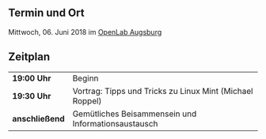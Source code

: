 ## Termin und Ort
Mittwoch, 06. Juni 2018 im [OpenLab Augsburg](/Treffen/Treffpunkt/)

## Zeitplan
|||
|-|-|
|__19:00 Uhr__|Beginn|
|__19:30 Uhr__|Vortrag: Tipps und Tricks zu Linux Mint (Michael Roppel)| 
|__anschließend__|Gemütliches Beisammensein und Informationsaustausch|